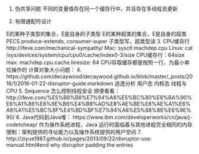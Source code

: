 1. 伪共享问题
不同的变量值存在同一个缓存行中，并且存在多线程去更新

2. 有限通配符设计
>
 <? extends E> E的某种子类型的集合，E是自身的子类型
 <? super E> E的某种超类的集合，E是自身的超类
 PECS produce-extends, consumer-super
 子类型写，超类型读

3. CPU缓存行
http://ifeve.com/mechanical-sympathy/

Mac: sysctl machdep.cpu
Linux: cat /sys/devices/system/cpu/cpu0/cache/index0-3/size

CPU缓存行：64size
max: machdep.cpu.cache.linesize: 64
CPU存取缓存都是按照一行，为最小单位操作的

计算对象大小问题：

4. https://github.com/decaywood/decaywood.github.io/blob/master/_posts/2016/1/2016-01-22-disruptor-guide.markdown
逃逸分析 用户态 内核态
线程与CPU

5. Sequence 怎么控制线程安全


顺便看看：
http://ifeve.com/%E5%B8%B8%E7%94%A8%E5%BC%80%E6%BA%90%E6%A1%86%E6%9E%B6%E4%B8%AD%E8%AE%BE%E8%AE%A1%E6%A8%A1%E5%BC%8F%E4%BD%BF%E7%94%A8%E5%88%86%E6%9E%90/


6. Java代码到Java堆： https://www.ibm.com/developerworks/cn/java/j-codetoheap/
作为操作系统进程，Java 运行时面临着与其他进程完全相同的内存限制：架构提供的寻址能力以及操作系统提供的用户空间


7. http://ziyue1987.github.io/pages/2013/09/22/disruptor-use-manual.html#end


why disruptor padding the entries
